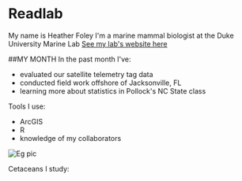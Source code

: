 # Readlab


My name is Heather Foley
I'm a marine mammal biologist at the Duke University Marine Lab
[See my lab's website here](http://superpod.ml.duke.edu/read/)


##MY MONTH
In the past month I've:

- evaluated our satellite telemetry tag data
- conducted field work offshore of Jacksonville, FL
- learning more about statistics in Pollock's NC State class

Tools I use:
- ArcGIS
- R
- knowledge of my collaborators

![Eg pic](http://superpod.ml.duke.edu/read/wp-content/themes/striking3_4/cache/images8/7_slide-conservation.jpg-680x200.jpg)


Cetaceans I study:

